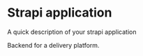 # Strapi application

A quick description of your strapi application

Backend for a delivery platform.
